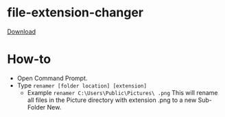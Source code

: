 # file-extension-changer
[Download](https://github.com/cedroid09/file-extension-changer/blob/master/bin/Debug/renamer.exe)

# How-to
* Open Command Prompt.
* Type <code>renamer [folder location] [extension]</code>
  * Example <code>renamer C:\Users\Public\Pictures\ .png</code>
      This will rename all files in the Picture directory with extension .png to a new Sub-Folder New.
     

